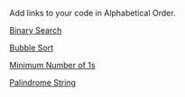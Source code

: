 Add links to your code in Alphabetical Order.

[Binary Search](./BinarySearch.java)

[Bubble Sort](./bubbleSort.java)

[Minimum Number of 1s](./min_number_of_1.java)

[Palindrome String](./PalindromeString.java)
